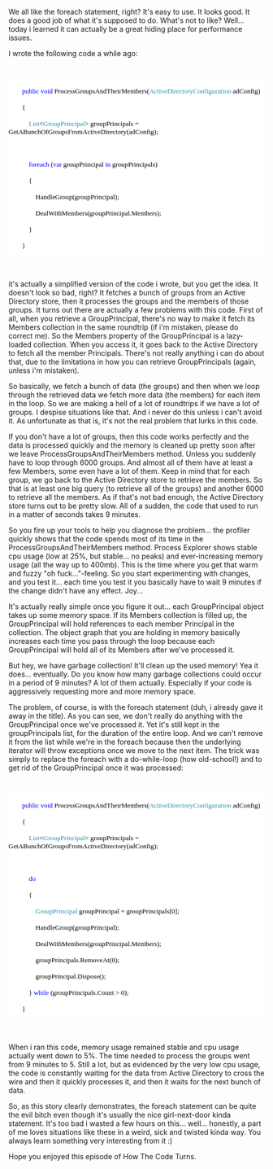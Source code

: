 We all like the foreach statement, right? It's easy to use. It looks good. It does a good job of what it's supposed to do. What's not to like? Well... today i learned it can actually be a great hiding place for performance issues.

I wrote the following code a while ago:

<code>

<div style="font-family: Consolas; font-size: 10pt; color: black; background: white;">
<p style="margin: 0px;">&nbsp;&nbsp;&nbsp; &nbsp;&nbsp;&nbsp; <span style="color: blue;">public</span> <span style="color: blue;">void</span> ProcessGroupsAndTheirMembers(<span style="color: #2b91af;">ActiveDirectoryConfiguration</span> adConfig)</p>
<p style="margin: 0px;">&nbsp;&nbsp;&nbsp; &nbsp;&nbsp;&nbsp; {</p>
<p style="margin: 0px;">&nbsp;&nbsp;&nbsp; &nbsp;&nbsp;&nbsp; &nbsp;&nbsp;&nbsp; <span style="color: #2b91af;">List</span>&lt;<span style="color: #2b91af;">GroupPrincipal</span>&gt; groupPrincipals = GetABunchOfGroupsFromActiveDirectory(adConfig);</p>
<p style="margin: 0px;">&nbsp;</p>
<p style="margin: 0px;">&nbsp;&nbsp;&nbsp; &nbsp;&nbsp;&nbsp; &nbsp;&nbsp;&nbsp; <span style="color: blue;">foreach</span> (<span style="color: blue;">var</span> groupPrincipal <span style="color: blue;">in</span> groupPrincipals)</p>
<p style="margin: 0px;">&nbsp;&nbsp;&nbsp; &nbsp;&nbsp;&nbsp; &nbsp;&nbsp;&nbsp; {</p>
<p style="margin: 0px;">&nbsp;&nbsp;&nbsp; &nbsp;&nbsp;&nbsp; &nbsp;&nbsp;&nbsp; &nbsp;&nbsp;&nbsp; HandleGroup(groupPrincipal);</p>
<p style="margin: 0px;">&nbsp;&nbsp;&nbsp; &nbsp;&nbsp;&nbsp; &nbsp;&nbsp;&nbsp; &nbsp;&nbsp;&nbsp; DealWithMembers(groupPrincipal.Members);</p>
<p style="margin: 0px;">&nbsp;&nbsp;&nbsp; &nbsp;&nbsp;&nbsp; &nbsp;&nbsp;&nbsp; }</p>
<p style="margin: 0px;">&nbsp;&nbsp;&nbsp; &nbsp;&nbsp;&nbsp; }</p>
</div>

</code>

it's actually a simplified version of the code i wrote, but you get the idea.  It doesn't look so bad, right? It fetches a bunch of groups from an Active Directory store, then it processes the groups and the members of those groups.  It turns out there are actually a few problems with this code.  First of all, when you retrieve a GroupPrincipal, there's no way to make it fetch its Members collection in the same roundtrip (if i'm mistaken, please do correct me). So the Members property of the GroupPrincipal is a lazy-loaded collection. When you access it, it goes back to the Active Directory to fetch all the member Principals.  There's not really anything i can do about that, due to the limitations in how you can retrieve GroupPrincipals (again, unless i'm mistaken). 

So basically, we fetch a bunch of data (the groups) and then when we loop through the retrieved data we fetch more data (the members) for each item in the loop.  So we are making a hell of a lot of roundtrips if we have a lot of groups.  I despise situations like that. And i never do this unless i can't avoid it.  As unfortunate as that is, it's not the real problem that lurks in this code.

If you don't have a lot of groups, then this code works perfectly and the data is processed quickly and the memory is cleaned up pretty soon after we leave ProcessGroupsAndTheirMembers method. Unless you suddenly have to loop through 6000 groups. And almost all of them have at least a few Members, some even have a lot of them. Keep in mind that for each group, we go back to the Active Directory store to retrieve the members.  So that is at least one big query (to retrieve all of the groups) and another 6000 to retrieve all the members.  As if that's not bad enough, the Active Directory store turns out to be pretty slow.  All of a sudden, the code that used to run in a matter of seconds takes 9 minutes.

So you fire up your tools to help you diagnose the problem... the profiler quickly shows that the code spends most of its time in the ProcessGroupsAndTheirMembers method. Process Explorer shows stable cpu usage (low at 25%, but stable... no peaks) and ever-increasing memory usage (all the way up to 400mb).  This is the time where you get that warm and fuzzy "oh fuck..."-feeling.  So you start experimenting with changes, and you test it... each time you test it you basically have to wait 9 minutes if the change didn't have any effect. Joy...

It's actually really simple once you figure it out... each GroupPrincipal object takes up some memory space. If its Members collection is filled up, the GroupPrincipal will hold references to each member Principal in the collection.  The object graph that you are holding in memory basically increases each time you pass through the loop because each GroupPrincipal will hold all of its Members after we've processed it.

But hey, we have garbage collection! It'll clean up the used memory! Yea it does... eventually. Do you know how many garbage collections could occur in a period of 9 minutes? A lot of them actually. Especially if your code is aggressively requesting more and more memory space. 

The problem, of course, is with the foreach statement (duh, i already gave it away in the title). As you can see, we don't really do anything with the GroupPrincipal once we've processed it. Yet it's still kept in the groupPrincipals list, for the duration of the entire loop.  And we can't remove it from the list while we're in the foreach because then the underlying iterator will throw exceptions once we move to the next item. The trick was simply to replace the foreach with a do-while-loop (how old-school!) and to get rid of the GroupPrincipal once it was processed:

<code>

<div style="font-family: Consolas; font-size: 10pt; color: black; background: white;">
<p style="margin: 0px;">&nbsp;&nbsp;&nbsp; &nbsp;&nbsp;&nbsp; <span style="color: blue;">public</span> <span style="color: blue;">void</span> ProcessGroupsAndTheirMembers(<span style="color: #2b91af;">ActiveDirectoryConfiguration</span> adConfig)</p>
<p style="margin: 0px;">&nbsp;&nbsp;&nbsp; &nbsp;&nbsp;&nbsp; {</p>
<p style="margin: 0px;">&nbsp;&nbsp;&nbsp; &nbsp;&nbsp;&nbsp; &nbsp;&nbsp;&nbsp; <span style="color: #2b91af;">List</span>&lt;<span style="color: #2b91af;">GroupPrincipal</span>&gt; groupPrincipals = GetABunchOfGroupsFromActiveDirectory(adConfig);</p>
<p style="margin: 0px;">&nbsp;</p>
<p style="margin: 0px;">&nbsp;&nbsp;&nbsp; &nbsp;&nbsp;&nbsp; &nbsp;&nbsp;&nbsp; <span style="color: blue;">do</span></p>
<p style="margin: 0px;">&nbsp;&nbsp;&nbsp; &nbsp;&nbsp;&nbsp; &nbsp;&nbsp;&nbsp; {</p>
<p style="margin: 0px;">&nbsp;&nbsp;&nbsp; &nbsp;&nbsp;&nbsp; &nbsp;&nbsp;&nbsp; &nbsp;&nbsp;&nbsp; <span style="color: #2b91af;">GroupPrincipal</span> groupPrincipal = groupPrincipals[0];</p>
<p style="margin: 0px;">&nbsp;&nbsp;&nbsp; &nbsp;&nbsp;&nbsp; &nbsp;&nbsp;&nbsp; &nbsp;&nbsp;&nbsp; HandleGroup(groupPrincipal);</p>
<p style="margin: 0px;">&nbsp;&nbsp;&nbsp; &nbsp;&nbsp;&nbsp; &nbsp;&nbsp;&nbsp; &nbsp;&nbsp;&nbsp; DealWithMembers(groupPrincipal.Members);</p>
<p style="margin: 0px;">&nbsp;&nbsp;&nbsp; &nbsp;&nbsp;&nbsp; &nbsp;&nbsp;&nbsp; &nbsp;&nbsp;&nbsp; groupPrincipals.RemoveAt(0);</p>
<p style="margin: 0px;">&nbsp;&nbsp;&nbsp; &nbsp;&nbsp;&nbsp; &nbsp;&nbsp;&nbsp; &nbsp;&nbsp;&nbsp; groupPrincipal.Dispose();</p>
<p style="margin: 0px;">&nbsp;&nbsp;&nbsp; &nbsp;&nbsp;&nbsp; &nbsp;&nbsp;&nbsp; } <span style="color: blue;">while</span> (groupPrincipals.Count &gt; 0);</p>
<p style="margin: 0px;">&nbsp;&nbsp;&nbsp; &nbsp;&nbsp;&nbsp; }</p>
</div>

</code>

When i ran this code, memory usage remained stable and cpu usage actually went down to 5%.  The time needed to process the groups went from 9 minutes to 5.  Still a lot, but as evidenced by the very low cpu usage, the code is constantly waiting for the data from Active Directory to cross the wire and then it quickly processes it, and then it waits for the next bunch of data.

So, as this story clearly demonstrates, the foreach statement can be quite the evil bitch even though it's usually the nice girl-next-door kinda statement.  It's too bad i wasted a few hours on this... well... honestly, a part of me loves situations like these in a weird, sick and twisted kinda way.  You always learn something very interesting from it :)

Hope you enjoyed this episode of How The Code Turns.
